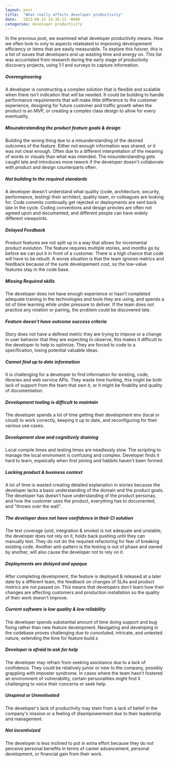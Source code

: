 ```yaml
---
layout: post
title:  "What really affects developer productivity"
date:   2023-08-15 15:36:13 -0600
categories: developer productivity
---
```

<link rel="preconnect" href="https://fonts.googleapis.com">
<link rel="preconnect" href="https://fonts.gstatic.com" crossorigin>
<link href="https://fonts.googleapis.com/css2?family=Lora&family=Merriweather&family=Spectral:wght@400;500;600;700&display=swap" rel="stylesheet">


In the previous post, we examined what developer productivity means. How we often look to only to aspects relateated to improving developement efficiency or items that are easily measurable.  To explore this futurer, this is a list of issues that developers end up wasting time and energy on. This list was accumlated from research during the early stage of productivity discovery projects, using 1:1 and surveys to capture information.

##### Overengineering
A developer is constructing a complex solution that is flexible and scalable when there isn't indication that will be needed. It could be building to handle performance requirements that will make little difference to the  customer experience, designing for future customer and traffic growth when the product is an MVP, or creating a complex class design to allow for every eventuality.

##### Misunderstanding the product feature goals & design
Building the wrong thing due to a misunderstanding of the desired outcomes of the feature. Either not enough information was shared, or it was not clear enough. Often due to a different interpretation of the meaning of words or visuals than what was intended. The misunderstanding gets caught late and introduces more rework if the developer doesn't collaborate with product and design counterparts often. 

##### Not building to the required standards
A developer doesn't understand what quality (code, architecture, security, performance, testing) their architect, quality team, or colleagues are looking for. Code commits continually get rejected or deployments are sent back late in the cycle. Coding conventions and design princles are often not agreed upon and documented, and different people can have widely different viewpoints.

##### Delayed Feedback
Product features are not split up in a way that allows for incremental product evolution. The feature requires multiple stories, and months go by before we can put it in front of a customer. There is a high chance that  code will have to be rebuilt. A worse situation is that the team ignores metrics and feedback because of the sunk developement cost, so the low-value features stay in the code base.

##### Missing Required skills
The developer does not have enough experience or hasn’t completed adequate training in the technologies and tools they are using, and spends a lot of time learning while under pressure to deliver. If the team does not practice any rotation or pairing, the problem could be discovered late.

##### Feature doesn’t have outcome success criteria 
Story does not have a defined metric they are trying to impove or a change in user behavior that they are expecting to observe, this makes it difficult to the developer to help to optimize. They are forced to code to a specificaiton, losing potential valuable ideas. 

##### Cannot find up to date information 
It is challenging for a developer to find information for existing, code, libraries and web service APIs. They waste time hunting, this might be both lack of support from the team that own it, or it might be finablity and quality of documentation. 

##### Development tooling is difficult to maintain
The developer spends a lot of time getting their development env (local or cloud) to work correctly, keeping it up to date, and reconfiguring for their various use cases. 

##### Development slow and cognitively draining
Local compile times and testing times are neadlessly slow. The scripting to manage the local enviroment is confusing and complex. Developer finds it hard to learn, espeically when first joining and habbits haven't been formed. 

##### Lacking product & business context 
A lot of time is wasted creating detailed explanation in stories because the developer lacks a basic understanding of the domain and the product goals. The developer has doesn't have understanding of the product personas, and how the customer uses the product, everything has to documented, and "thrown over the wall".

##### The developer does not have confidence in their CI solution 
The test coverage (unit, integration & smoke) is not adequate and unstable, the developer does not rely on it, holds back pushing until they can manually test. They do not do the required refactoring for fear of breaking existing code. Another anti-pattern is the testing is out of phase and owned by another, will also cause the developer not to rely on it. 

##### Deployments are delayed and opaque
After completing development, the feature is deployed & released at a later date by a different team, the feedback on changes of SLAs and product metrics are not passed on. This means that developers don't learn how their changes are affecting customers and production installation so the quality of their work doesn't improve. 

##### Current software is low quality & low reliability
The developer spends substantial amount of time doing support and bug fixing rather than new feature development. Navigating and developing in the codebase proves challenging due to convoluted, intricate, and untested nature, extending the time for feature build.s 

##### Developer is afraid to ask for help 
The developer may refrain from seeking assistance due to a lack of confidence. They could be relatively junior or new to the company, possibly grappling with imposter syndrome. In cases where the team hasn't fostered an environment of vulnerability, certain personalities might find it challenging to voice their concerns or seek help.

##### Unspired or Unmotivated
The developer's lack of productivity may stem from a lack of belief in the company's mission or a feeling of disempowerment due to their leadership and management.

##### Not incentivized
The developer is less inclined to put in extra effort because they do not perceive personal benefits in terms of career advancement, personal development, or financial gain from their work.












